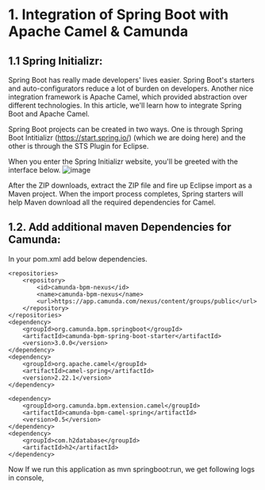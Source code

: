 # 1.	Integration of Spring Boot with Apache Camel & Camunda
## 1.1 Spring Initializr:
Spring Boot has really made developers' lives easier. Spring Boot's starters and auto-configurators reduce a lot of burden on developers. Another nice integration framework is Apache Camel, which provided abstraction over different technologies. In this article, we'll learn how to integrate Spring Boot and Apache Camel.

Spring Boot projects can be created in two ways. One is through Spring Boot Intitializr (https://start.spring.io/) (which we are doing here) and the other is through the STS Plugin for Eclipse. 

When you enter the Spring Initializr website, you'll be greeted with the interface below.
![image](https://user-images.githubusercontent.com/8769673/46129775-52164500-c255-11e8-966f-879f75ac4393.png)

After the ZIP downloads, extract the ZIP file and fire up Eclipse import as a Maven project. When the import process completes, Spring starters will help Maven download all the required dependencies for Camel.

## 1.2.	Add additional maven Dependencies for Camunda:
In your pom.xml add below dependencies.

	<repositories>
		<repository>
			<id>camunda-bpm-nexus</id>
			<name>camunda-bpm-nexus</name>
			<url>https://app.camunda.com/nexus/content/groups/public</url>
		</repository>
	</repositories>
	<dependency>
		<groupId>org.camunda.bpm.springboot</groupId>
		<artifactId>camunda-bpm-spring-boot-starter</artifactId>
		<version>3.0.0</version>
	</dependency>
	<dependency>
		<groupId>org.apache.camel</groupId>
		<artifactId>camel-spring</artifactId>
		<version>2.22.1</version>
	</dependency>

	<dependency>
		<groupId>org.camunda.bpm.extension.camel</groupId>
		<artifactId>camunda-bpm-camel-spring</artifactId>
		<version>0.5</version>
	</dependency>
	<dependency>
		<groupId>com.h2database</groupId>
		<artifactId>h2</artifactId>
	</dependency>
Now If we run this application as mvn springboot:run, we get following logs in console,

